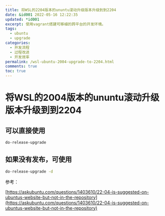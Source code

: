 ```yaml
---
title: 将WSL的2204版本的ununtu滚动升级版本升级到到2204
date: &id001 2022-05-16 12:22:35
updated: *id001
excerpt: 使用vagrant搭建可移植的跨平台的开发环境。
tags:
  - ubuntu
  - upgrade
categories:
  - 开发流程
  - 过程改进
  - 开发效率
permalink: /wsl-ubuntu-2004-upgrade-to-2204.html
comments: true
toc: true
---
```

# 将WSL的2004版本的ununtu滚动升级版本升级到到2204

## 可以直接使用

```bash
do-release-upgrade
```

## 如果没有发布，可使用

```bash
do-release-upgrade -d
```

参考：

[https://askubuntu.com/questions/1403610/22-04-is-suggested-on-ubuntus-website-but-not-in-the-repository](https://askubuntu.com/questions/1403610/22-04-is-suggested-on-ubuntus-website-but-not-in-the-repository)